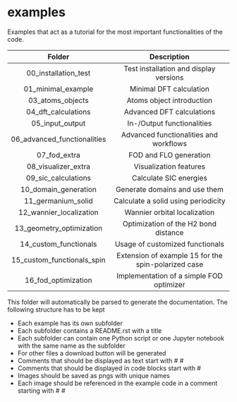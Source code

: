 # examples

Examples that act as a tutorial for the most important functionalities of the code.

| Folder                      | Description |
| :-------------------------: | :---------: |
| 00_installation_test        | Test installation and display versions |
| 01_minimal_example          | Minimal DFT calculation |
| 03_atoms_objects            | Atoms object introduction |
| 04_dft_calculations         | Advanced DFT calculations |
| 05_input_output             | In-/Output functionalities |
| 06_advanced_functionalities | Advanced functionalities and workflows |
| 07_fod_extra                | FOD and FLO generation |
| 08_visualizer_extra         | Visualization features |
| 09_sic_calculations         | Calculate SIC energies |
| 10_domain_generation        | Generate domains and use them |
| 11_germanium_solid          | Calculate a solid using periodicity |
| 12_wannier_localization     | Wannier orbital localization |
| 13_geometry_optimization    | Optimization of the H2 bond distance |
| 14_custom_functionals       | Usage of customized functionals |
| 15_custom_functionals_spin  | Extension of example 15 for the spin-polarized case |
| 16_fod_optimization         | Implementation of a simple FOD optimizer |

This folder will automatically be parsed to generate the documentation.
The following structure has to be kept
* Each example has its own subfolder
* Each subfolder contains a README.rst with a title
* Each subfolder can contain one Python script or one Jupyter notebook with the same name as the subfolder
* For other files a download button will be generated
* Comments that should be displayed as text start with # #
* Comments that should be displayed in code blocks start with #
* Images should be saved as pngs with unique names
* Each image should be referenced in the example code in a comment starting with # #
